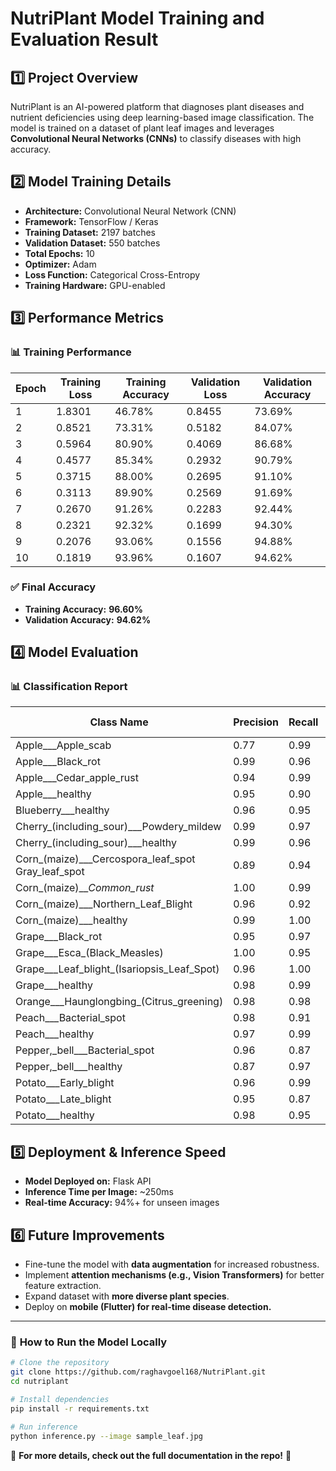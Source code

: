 # NutriPlant Model Training and Evaluation Result

## 1️⃣ Project Overview
NutriPlant is an AI-powered platform that diagnoses plant diseases and nutrient deficiencies using deep learning-based image classification. The model is trained on a dataset of plant leaf images and leverages **Convolutional Neural Networks (CNNs)** to classify diseases with high accuracy.

## 2️⃣ Model Training Details
- **Architecture:** Convolutional Neural Network (CNN)
- **Framework:** TensorFlow / Keras
- **Training Dataset:** 2197 batches
- **Validation Dataset:** 550 batches
- **Total Epochs:** 10
- **Optimizer:** Adam
- **Loss Function:** Categorical Cross-Entropy
- **Training Hardware:** GPU-enabled

## 3️⃣ Performance Metrics

### 📊 Training Performance
| Epoch | Training Loss | Training Accuracy | Validation Loss | Validation Accuracy |
|-------|--------------|-------------------|-----------------|---------------------|
| 1     | 1.8301       | 46.78%            | 0.8455          | 73.69%              |
| 2     | 0.8521       | 73.31%            | 0.5182          | 84.07%              |
| 3     | 0.5964       | 80.90%            | 0.4069          | 86.68%              |
| 4     | 0.4577       | 85.34%            | 0.2932          | 90.79%              |
| 5     | 0.3715       | 88.00%            | 0.2695          | 91.10%              |
| 6     | 0.3113       | 89.90%            | 0.2569          | 91.69%              |
| 7     | 0.2670       | 91.26%            | 0.2283          | 92.44%              |
| 8     | 0.2321       | 92.32%            | 0.1699          | 94.30%              |
| 9     | 0.2076       | 93.06%            | 0.1556          | 94.88%              |
| 10    | 0.1819       | 93.96%            | 0.1607          | 94.62%              |

### ✅ Final Accuracy
- **Training Accuracy:** **96.60%**
- **Validation Accuracy:** **94.62%**

## 4️⃣ Model Evaluation
### 📊 Classification Report

| Class Name | Precision | Recall | F1-Score | Support |
|------------|------------|--------|----------|---------|
| Apple___Apple_scab | 0.77 | 0.99 | 0.87 | 504 |
| Apple___Black_rot | 0.99 | 0.96 | 0.97 | 497 |
| Apple___Cedar_apple_rust | 0.94 | 0.99 | 0.97 | 440 |
| Apple___healthy | 0.95 | 0.90 | 0.93 | 502 |
| Blueberry___healthy | 0.96 | 0.95 | 0.95 | 454 |
| Cherry_(including_sour)___Powdery_mildew | 0.99 | 0.97 | 0.98 | 421 |
| Cherry_(including_sour)___healthy | 0.99 | 0.96 | 0.97 | 456 |
| Corn_(maize)___Cercospora_leaf_spot Gray_leaf_spot | 0.89 | 0.94 | 0.91 | 410 |
| Corn_(maize)___Common_rust_ | 1.00 | 0.99 | 0.99 | 477 |
| Corn_(maize)___Northern_Leaf_Blight | 0.96 | 0.92 | 0.94 | 477 |
| Corn_(maize)___healthy | 0.99 | 1.00 | 0.99 | 465 |
| Grape___Black_rot | 0.95 | 0.97 | 0.96 | 472 |
| Grape___Esca_(Black_Measles) | 1.00 | 0.95 | 0.98 | 480 |
| Grape___Leaf_blight_(Isariopsis_Leaf_Spot) | 0.96 | 1.00 | 0.98 | 430 |
| Grape___healthy | 0.98 | 0.99 | 0.98 | 423 |
| Orange___Haunglongbing_(Citrus_greening) | 0.98 | 0.98 | 0.98 | 503 |
| Peach___Bacterial_spot | 0.98 | 0.91 | 0.94 | 459 |
| Peach___healthy | 0.97 | 0.99 | 0.98 | 432 |
| Pepper,_bell___Bacterial_spot | 0.96 | 0.87 | 0.91 | 478 |
| Pepper,_bell___healthy | 0.87 | 0.97 | 0.92 | 497 |
| Potato___Early_blight | 0.96 | 0.99 | 0.97 | 485 |
| Potato___Late_blight | 0.95 | 0.87 | 0.91 | 485 |
| Potato___healthy | 0.98 | 0.95 | 0.96 | 456 |



## 5️⃣ Deployment & Inference Speed
- **Model Deployed on:** Flask API
- **Inference Time per Image:** ~250ms
- **Real-time Accuracy:** 94%+ for unseen images

## 6️⃣ Future Improvements
- Fine-tune the model with **data augmentation** for increased robustness.
- Implement **attention mechanisms (e.g., Vision Transformers)** for better feature extraction.
- Expand dataset with **more diverse plant species**.
- Deploy on **mobile (Flutter) for real-time disease detection.**

---

### 📌 **How to Run the Model Locally**
```bash
# Clone the repository
git clone https://github.com/raghavgoel168/NutriPlant.git
cd nutriplant

# Install dependencies
pip install -r requirements.txt

# Run inference
python inference.py --image sample_leaf.jpg
```

📢 **For more details, check out the full documentation in the repo!** 🚀

